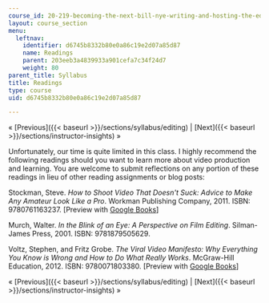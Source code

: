 ```yaml
---
course_id: 20-219-becoming-the-next-bill-nye-writing-and-hosting-the-educational-show-january-iap-2015
layout: course_section
menu:
  leftnav:
    identifier: d6745b8332b80e0a86c19e2d07a85d87
    name: Readings
    parent: 203eeb3a4839933a901cefa7c34f24d7
    weight: 80
parent_title: Syllabus
title: Readings
type: course
uid: d6745b8332b80e0a86c19e2d07a85d87

---
```


« [Previous]({{< baseurl >}}/sections/syllabus/editing) | [Next]({{< baseurl >}}/sections/instructor-insights) »

Unfortunately, our time is quite limited in this class. I highly recommend the following readings should you want to learn more about video production and learning. You are welcome to submit reflections on any portion of these readings in lieu of other reading assignments or blog posts:

Stockman, Steve. _How to Shoot Video That Doesn't Suck: Advice to Make Any Amateur Look Like a Pro_. Workman Publishing Company, 2011. ISBN: 9780761163237. \[Preview with [Google Books](http://books.google.com/books?id=bmGxPwKGJCsC&pg=PAfrontcover)\]

Murch, Walter. _In the Blink of an Eye: A Perspective on Film Editing_. Silman-James Press, 2001. ISBN: 9781879505629.

Voltz, Stephen, and Fritz Grobe. _The Viral Video Manifesto: Why Everything You Know is Wrong and How to Do What Really Works_. McGraw-Hill Education, 2012. ISBN: 9780071803380. \[Preview with [Google Books](http://books.google.com/books?id=zPJ_8c89-2UC&pg=PAfrontcover)\]

« [Previous]({{< baseurl >}}/sections/syllabus/editing) | [Next]({{< baseurl >}}/sections/instructor-insights) »